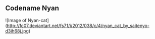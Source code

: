 Codename Nyan
---

![Image of Nyan-cat]
(http://fc07.deviantart.net/fs71/i/2012/038/c/4/nyan_cat_by_saitenyo-d3ih68j.jpg)
